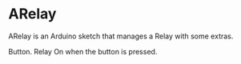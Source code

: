 # ARelay
ARelay is an Arduino sketch that manages a Relay with some extras.

Button. Relay On when the button is pressed.
